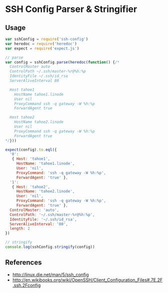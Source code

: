 # SSH Config Parser & Stringifier

## Usage

```js
var sshConfig = require('ssh-config')
var heredoc = require('heredoc')
var expect = require('expect.js')

// parse
var config = sshConfig.parse(heredoc(function() {/*
  ControlMaster auto
  ControlPath ~/.ssh/master-%r@%h:%p
  IdentityFile ~/.ssh/id_rsa
  ServerAliveInterval 80

  Host tahoe1
    HostName tahoe1.linode
    User nil
    ProxyCommand ssh -q gateway -W %h:%p
    ForwardAgent true

  Host tahoe2
    HostName tahoe2.linode
    User nil
    ProxyCommand ssh -q gateway -W %h:%p
    ForwardAgent true
*/}))

expect(config).to.eql({
  '0':
   { Host: 'tahoe1',
     HostName: 'tahoe1.linode',
     User: 'nil',
     ProxyCommand: 'ssh -q gateway -W %h:%p',
     ForwardAgent: 'true' },
  '1':
   { Host: 'tahoe2',
     HostName: 'tahoe2.linode',
     User: 'nil',
     ProxyCommand: 'ssh -q gateway -W %h:%p',
     ForwardAgent: 'true' },
  ControlMaster: 'auto',
  ControlPath: '~/.ssh/master-%r@%h:%p',
  IdentityFile: '~/.ssh/id_rsa',
  ServerAliveInterval: '80',
  length: 2
})

// stringify
console.log(sshConfig.stringify(config))
```

## References

- http://linux.die.net/man/5/ssh_config
- http://en.wikibooks.org/wiki/OpenSSH/Client_Configuration_Files#.7E.2F.ssh.2Fconfig
